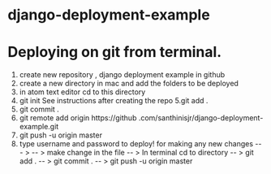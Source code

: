 # django-deployment-example
# Deploying on git from terminal.
1. create new repository , django deployment example in github 
2. create a new directory in mac and add the folders to be deployed
3. in atom text editor cd to this directory
4. git init
See instructions after creating the repo
5.git add .
6. git commit .
7. git remote add origin https://github
.com/santhinisjr/django-deployment-example.git
8. git push -u origin master
9. type username and password to deploy!
for making any new changes --- >
 -- > make change in the file
 -- > In terminal cd to directory
 -- > git add .
 -- > git commit .
 -- > git push -u origin master
